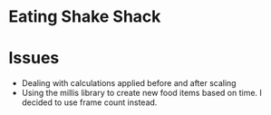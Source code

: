 # Eating Shake Shack 




# Issues

- Dealing with calculations applied before and after scaling
- Using the millis library to create new food items based on time. I decided to use frame count instead.
